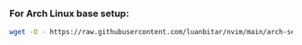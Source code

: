 ### For Arch Linux base setup:

```bash
wget -O - https://raw.githubusercontent.com/luanbitar/nvim/main/arch-setup.sh | bash
```

